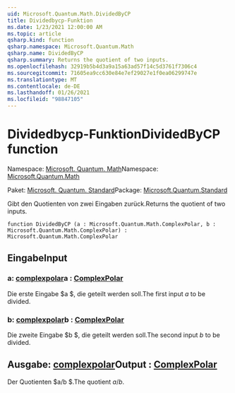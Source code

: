 ```yaml
---
uid: Microsoft.Quantum.Math.DividedByCP
title: Dividedbycp-Funktion
ms.date: 1/23/2021 12:00:00 AM
ms.topic: article
qsharp.kind: function
qsharp.namespace: Microsoft.Quantum.Math
qsharp.name: DividedByCP
qsharp.summary: Returns the quotient of two inputs.
ms.openlocfilehash: 32919b5b4d3a9a15a63ad57f14c5d3761f7306c4
ms.sourcegitcommit: 71605ea9cc630e84e7ef29027e1f0ea06299747e
ms.translationtype: MT
ms.contentlocale: de-DE
ms.lasthandoff: 01/26/2021
ms.locfileid: "98847105"
---
```

# <a name="dividedbycp-function"></a><span data-ttu-id="23a76-102">Dividedbycp-Funktion</span><span class="sxs-lookup"><span data-stu-id="23a76-102">DividedByCP function</span></span>

<span data-ttu-id="23a76-103">Namespace: [Microsoft. Quantum. Math](xref:Microsoft.Quantum.Math)</span><span class="sxs-lookup"><span data-stu-id="23a76-103">Namespace: [Microsoft.Quantum.Math](xref:Microsoft.Quantum.Math)</span></span>

<span data-ttu-id="23a76-104">Paket: [Microsoft. Quantum. Standard](https://nuget.org/packages/Microsoft.Quantum.Standard)</span><span class="sxs-lookup"><span data-stu-id="23a76-104">Package: [Microsoft.Quantum.Standard](https://nuget.org/packages/Microsoft.Quantum.Standard)</span></span>


<span data-ttu-id="23a76-105">Gibt den Quotienten von zwei Eingaben zurück.</span><span class="sxs-lookup"><span data-stu-id="23a76-105">Returns the quotient of two inputs.</span></span>

```qsharp
function DividedByCP (a : Microsoft.Quantum.Math.ComplexPolar, b : Microsoft.Quantum.Math.ComplexPolar) : Microsoft.Quantum.Math.ComplexPolar
```


## <a name="input"></a><span data-ttu-id="23a76-106">Eingabe</span><span class="sxs-lookup"><span data-stu-id="23a76-106">Input</span></span>

### <a name="a--complexpolar"></a><span data-ttu-id="23a76-107">a: [complexpolar](xref:Microsoft.Quantum.Math.ComplexPolar)</span><span class="sxs-lookup"><span data-stu-id="23a76-107">a : [ComplexPolar](xref:Microsoft.Quantum.Math.ComplexPolar)</span></span>

<span data-ttu-id="23a76-108">Die erste Eingabe $a $, die geteilt werden soll.</span><span class="sxs-lookup"><span data-stu-id="23a76-108">The first input $a$ to be divided.</span></span>


### <a name="b--complexpolar"></a><span data-ttu-id="23a76-109">b: [complexpolar](xref:Microsoft.Quantum.Math.ComplexPolar)</span><span class="sxs-lookup"><span data-stu-id="23a76-109">b : [ComplexPolar](xref:Microsoft.Quantum.Math.ComplexPolar)</span></span>

<span data-ttu-id="23a76-110">Die zweite Eingabe $b $, die geteilt werden soll.</span><span class="sxs-lookup"><span data-stu-id="23a76-110">The second input $b$ to be divided.</span></span>



## <a name="output--complexpolar"></a><span data-ttu-id="23a76-111">Ausgabe: [complexpolar](xref:Microsoft.Quantum.Math.ComplexPolar)</span><span class="sxs-lookup"><span data-stu-id="23a76-111">Output : [ComplexPolar](xref:Microsoft.Quantum.Math.ComplexPolar)</span></span>

<span data-ttu-id="23a76-112">Der Quotienten $a/b $.</span><span class="sxs-lookup"><span data-stu-id="23a76-112">The quotient $a / b$.</span></span>